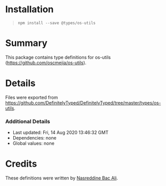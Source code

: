 # Installation
> `npm install --save @types/os-utils`

# Summary
This package contains type definitions for os-utils (https://github.com/oscmejia/os-utils).

# Details
Files were exported from https://github.com/DefinitelyTyped/DefinitelyTyped/tree/master/types/os-utils.

### Additional Details
 * Last updated: Fri, 14 Aug 2020 13:46:32 GMT
 * Dependencies: none
 * Global values: none

# Credits
These definitions were written by [Nasreddine Bac Ali](https://github.com/bacali95).
